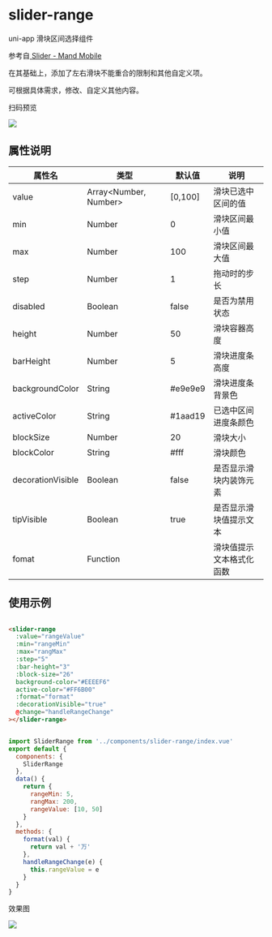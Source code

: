 # slider-range
uni-app 滑块区间选择组件  

参考自[ Slider - Mand Mobile](https://github.com/didi/mand-mobile/tree/master/components/slider)

在其基础上，添加了左右滑块不能重合的限制和其他自定义项。

可根据具体需求，修改、自定义其他内容。

扫码预览

![](http://puogyrhx6.bkt.clouddn.com/img_20190715184802.png)


## 属性说明

|属性名|类型|默认值|说明|
| -- | -- | --|--|
| value | Array<Number, Number> | [0,100] |滑块已选中区间的值|
| min | Number|  0 | 滑块区间最小值 |
| max | Number | 100 | 滑块区间最大值 | 
| step | Number | 1 | 拖动时的步长 |
| disabled | Boolean | false | 是否为禁用状态 |
| height | Number | 50 | 滑块容器高度 |
| barHeight | Number | 5 | 滑块进度条高度 |
| backgroundColor | String | #e9e9e9| 滑块进度条背景色|
| activeColor | String | #1aad19 | 已选中区间进度条颜色|
| blockSize | Number | 20 | 滑块大小 |
| blockColor | String | #fff | 滑块颜色 |
| decorationVisible | Boolean | false | 是否显示滑块内装饰元素|
| tipVisible | Boolean | true | 是否显示滑块值提示文本 |
| fomat| Function | | 滑块值提示文本格式化函数 |


## 使用示例

```html

<slider-range
  :value="rangeValue"
  :min="rangeMin"
  :max="rangMax"
  :step="5"
  :bar-height="3"
  :block-size="26"
  background-color="#EEEEF6"
  active-color="#FF6B00"
  :format="format"
  :decorationVisible="true"
  @change="handleRangeChange"
></slider-range>


```

```javascript

import SliderRange from '../components/slider-range/index.vue'
export default {
  components: {
	SliderRange
  },
  data() {
	return {
	  rangeMin: 5,
	  rangMax: 200,
	  rangeValue: [10, 50]
	}
  },
  methods: {
	format(val) {
	  return val + '万'
	},
	handleRangeChange(e) {
	  this.rangeValue = e
	}
  }
}
```

效果图

![](http://puogyrhx6.bkt.clouddn.com/img_20190715175325.png)